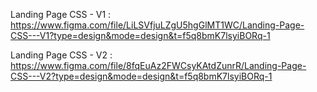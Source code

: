 Landing Page CSS - V1 : https://www.figma.com/file/LiLSVfjuLZgU5hgGlMT1WC/Landing-Page-CSS---V1?type=design&mode=design&t=f5q8bmK7lsyiBORq-1

Landing Page CSS - V2 : https://www.figma.com/file/8fqEuAz2FWCsyKAtdZunrR/Landing-Page-CSS---V2?type=design&mode=design&t=f5q8bmK7lsyiBORq-1
